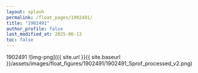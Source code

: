 ```yaml
---
layout: splash
permalink: /float_pages/1902491/
title: "1902491"
author_profile: false
last_modified_at: 2025-06-13
toc: false
---
```

 
1902491
![img-png]({{ site.url }}{{ site.baseurl }}/assets/images/float_figures/1902491/1902491_Sprof_processed_v2.png)